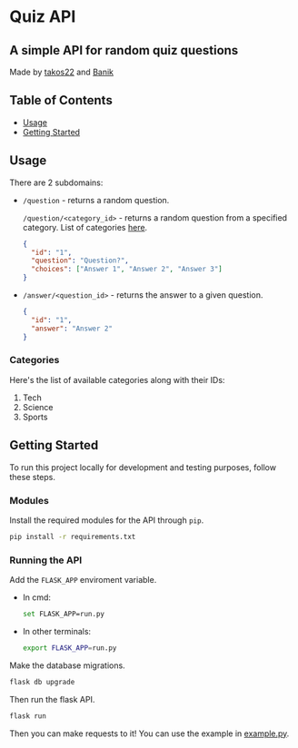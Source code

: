 # Quiz API

## A simple API for random quiz questions

Made by [takos22](https://github.com/takos22) and [Banik](https://github.com/Banik1103)

## Table of Contents

- [Usage](#usage)
- [Getting Started](#getting_started)

## Usage <a name = "usage"></a>

There are 2 subdomains:

- `/question` - returns a random question.

  `/question/<category_id>` - returns a random question from a specified category. List of categories [here](#categories).

    ```json
    {
      "id": "1",
      "question": "Question?",
      "choices": ["Answer 1", "Answer 2", "Answer 3"]
    }
    ```

- `/answer/<question_id>` - returns the answer to a given question.

  ```json
  {
    "id": "1",
    "answer": "Answer 2"
  }
  ```

### Categories <a name = "categories"></a>

Here's the list of available categories along with their IDs:

1. Tech
2. Science
3. Sports

## Getting Started <a name = "getting_started"></a>

To run this project locally for development and testing purposes, follow these steps.

### Modules

Install the required modules for the API through `pip`.

```bash
pip install -r requirements.txt
```

### Running the API

Add the `FLASK_APP` enviroment variable.

- In cmd:

  ```bash
  set FLASK_APP=run.py
  ```

- In other terminals:

  ```bash
  export FLASK_APP=run.py
  ```

Make the database migrations.

```bash
flask db upgrade
```

Then run the flask API.

```bash
flask run
```

Then you can make requests to it! You can use the example in [example.py](example.py).
